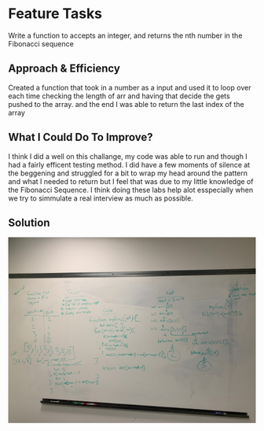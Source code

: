 # Feature Tasks
<!-- Short summary or background information -->
Write a function to accepts an integer, and returns the nth number in the Fibonacci sequence


## Approach & Efficiency
<!-- What approach did you take? Why? What is the Big O space/time for this approach? -->
Created a function that took in a number as a input and used it to loop over each time checking the length of arr and having that decide the gets pushed to the array. and the end I was able to return the last index of the array

## What I Could Do To Improve?
I think I did a well on this challange, my code was able to run and though I had a fairly efficent testing method. I did have a few moments of silence at the beggening and struggled for a bit to wrap my head around the pattern and what I needed to return but I feel that was due to my little knowledge of the Fibonacci Sequence. I think doing these labs help alot esspecially when we try to simmulate a real interview as much as possible. 
 

## Solution
<!-- Embedded whiteboard image -->
![](assets/image.jpg)